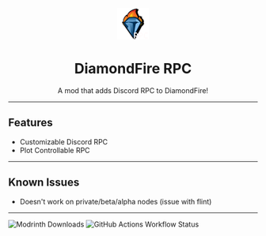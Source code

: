 <p align="center">
<img width="64" src="./.github/icon.png" alt="The DiamondFire logo with the words RPC in a white font"/>
</p>
<h1 align="center"> DiamondFire RPC </h1>
<p align="center">A mod that adds Discord RPC to DiamondFire!</p>

---
## Features
- Customizable Discord RPC
- Plot Controllable RPC

---
## Known Issues
- Doesn't work on private/beta/alpha nodes (issue with flint)
---
![Modrinth Downloads](https://img.shields.io/modrinth/dt/QmAnYs7W)
![GitHub Actions Workflow Status](https://img.shields.io/github/actions/workflow/status/neptunethefox/DiamondFireRPC/build.yml)
